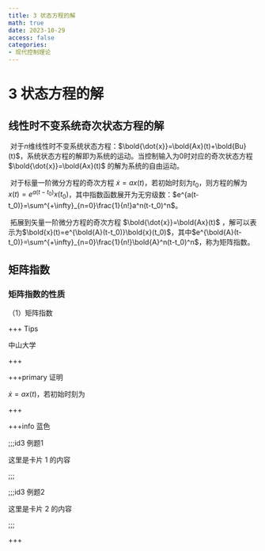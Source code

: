 ```yaml
---
title: 3 状态方程的解
math: true
date: 2023-10-29
access: false
categories:
- 现代控制理论
---
```


# 3 状态方程的解

## 线性时不变系统奇次状态方程的解

​		对于$n$维线性时不变系统状态方程：$\bold{\dot{x}}=\bold{Ax}(t)+\bold{Bu}(t)$，系统状态方程的解即为系统的运动。当控制输入为$0$时对应的奇次状态方程 $\bold{\dot{x}}=\bold{Ax}(t)$ 的解为系统的自由运动。

​		对于标量一阶微分方程的奇次方程 $\dot{x}=ax(t)$，若初始时刻为$t_0$，则方程的解为$x(t)=e^{a(t-t_0)}x(t_0)$，其中指数函数展开为无穷级数：$e^{a(t-t_0)}=\sum^{+\infty}_{n=0}\frac{1}{n!}a^n(t-t_0)^n$。

​		拓展到矢量一阶微分方程的奇次方程 $\bold{\dot{x}}=\bold{Ax}(t)$ ，解可以表示为$\bold{x}(t)=e^{\bold{A}(t-t_0)}\bold{x}(t_0)$，其中$e^{\bold{A}(t-t_0)}=\sum^{+\infty}_{n=0}\frac{1}{n!}\bold{A}^n(t-t_0)^n$，称为矩阵指数。

## 矩阵指数

### 矩阵指数的性质

（1）矩阵指数











+++ Tips

中山大学

+++



+++primary 证明

$\dot{x}=ax(t)$，若初始时刻为

+++



+++info  蓝色 

;;;id3 例题1

这里是卡片 1 的内容 

;;; 

;;;id3 例题2

这里是卡片 2 的内容 

;;; 

+++